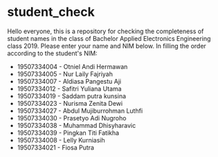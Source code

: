 # student_check
Hello everyone, this is a repository for checking the completeness of student names in the class of Bachelor Applied Electronics Engineering class 2019. Please enter your name and NIM below. In filling the order according to the student's NIM:
- 19507334004 - Otniel Andi Hermawan
- 19507334005 - Nur Laily Fajriyah
- 19507334007 - Aldiasa Pangestu Aji
- 19507334012 - Safitri Yuliana Utama
- 19507334019 - Saddam putra kunsina
- 19507334023 - Nurisma Zenita Dewi
- 19507334027 - Abdul Mujiburrohman Luthfi
- 19507334030 - Prasetyo Adi Nugroho
- 19507334038 - Muhammad Dhisyharavic
- 19507334039 - Pingkan Titi Fatikha
- 19507334008 - Lelly Kurniasih
- 19507334021 - Fiosa Putra
